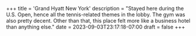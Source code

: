 +++
title = 'Grand Hyatt New York'
description = "Stayed here during the U.S. Open, hence all the tennis-related themes in the lobby. The gym was also pretty decent. Other than that, this place felt more like a business hotel than anything else."
date = 2023-09-03T23:17:18-07:00
draft = false
+++
